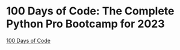 # 100 Days of Code: The Complete Python Pro Bootcamp for 2023

[100 Days of Code](https://www.udemy.com/course/100-days-of-code)